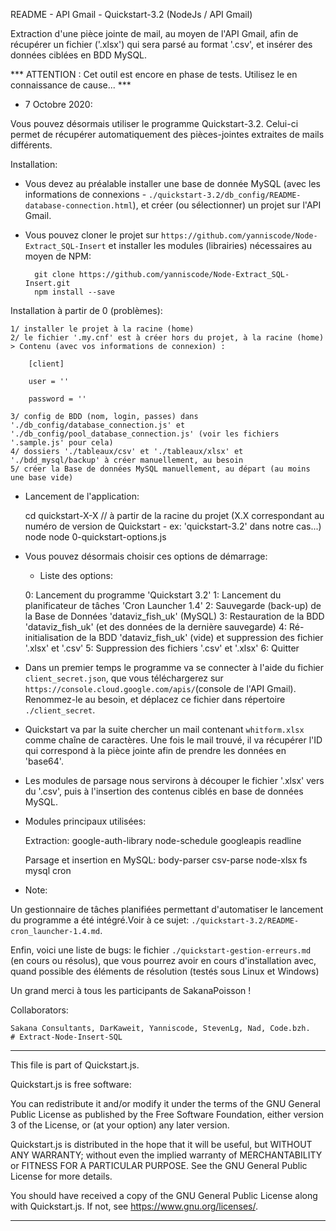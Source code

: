 
README - API Gmail - Quickstart-3.2 (NodeJs / API Gmail)

Extraction d'une pièce jointe de mail, au moyen de l'API Gmail, afin de récupérer un fichier ('.xlsx') qui sera parsé au format '.csv', et insérer des données ciblées en BDD MySQL.

*** ATTENTION : Cet outil est encore en phase de tests. Utilisez le en connaissance de cause... ***
        

        
- 7 Octobre 2020:

Vous pouvez désormais utiliser le programme Quickstart-3.2. Celui-ci permet de récupérer automatiquement des pièces-jointes extraites de mails différents.

Installation:

- Vous devez au préalable installer une base de donnée MySQL (avec les informations de connexions - `./quickstart-3.2/db_config/README-database-connection.html`), et créer (ou sélectionner) un projet sur l'API Gmail.

- Vous pouvez cloner le projet sur `https://github.com/yanniscode/Node-Extract_SQL-Insert` et installer les modules (librairies) nécessaires au moyen de NPM:

		git clone https://github.com/yanniscode/Node-Extract_SQL-Insert.git
		npm install --save


Installation à partir de 0 (problèmes):

	1/ installer le projet à la racine (home)
	2/ le fichier '.my.cnf' est à créer hors du projet, à la racine (home)
	> Contenu (avec vos informations de connexion) : 

		[client]

		user = ''

		password = ''

	3/ config de BDD (nom, login, passes) dans './db_config/database_connection.js' et './db_config/pool_database_connection.js' (voir les fichiers '.sample.js' pour cela)
	4/ dossiers './tableaux/csv' et './tableaux/xlsx' et './bdd_mysql/backup' à créer manuellement, au besoin
	5/ créer la Base de données MySQL manuellement, au départ (au moins une base vide)



- Lancement de l'application:
        
	cd quickstart-X-X  // à partir de la racine du projet (X.X correspondant au numéro de version de Quickstart - ex: 'quickstart-3.2' dans notre cas...)
	node node 0-quickstart-options.js
        
- Vous pouvez désormais choisir ces options de démarrage:

	- Liste des options:

	0: Lancement du programme 'Quickstart 3.2'
	1: Lancement du planificateur de tâches 'Cron Launcher 1.4'
	2: Sauvegarde (back-up) de la Base de Données 'dataviz_fish_uk' (MySQL)
	3: Restauration de la BDD 'dataviz_fish_uk' (et des données de la dernière sauvegarde)
	4: Ré-initialisation de la BDD 'dataviz_fish_uk' (vide) et suppression des fichier '.xlsx' et '.csv'
	5: Suppression des fichiers '.csv' et '.xlsx'
	6: Quitter


- Dans un premier temps le programme va se connecter à l'aide du fichier `client_secret.json`, que vous téléchargerez sur `https://console.cloud.google.com/apis/`(console de l'API Gmail). Renommez-le au besoin, et déplacez ce fichier dans répertoire `./client_secret`.

- Quickstart va par la suite chercher un mail contenant `whitform.xlsx` comme chaîne de caractères. Une fois le mail trouvé, il va récupérer l'ID qui correspond à la pièce jointe afin de prendre les données en 'base64'.

- Les modules de parsage nous servirons à découper le fichier '.xlsx' vers du '.csv', puis à l'insertion des contenus ciblés en base de données MySQL.


- Modules principaux utilisées:


	Extraction:
		google-auth-library
		node-schedule
		googleapis
		readline


	Parsage et insertion en MySQL:
		body-parser
		csv-parse
		node-xlsx
		fs
		mysql
		cron
		


- Note:

Un gestionnaire de tâches planifiées permettant d'automatiser le lancement du programme a été intégré.Voir à ce sujet: `./quickstart-3.2/README-cron_launcher-1.4.md`.


Enfin, voici une liste de bugs: le fichier `./quickstart-gestion-erreurs.md` (en cours ou résolus), que vous pourrez avoir en cours d'installation avec, quand possible des éléments de résolution (testés sous Linux et Windows)


Un grand merci à tous les participants de SakanaPoisson !


Collaborators:

	Sakana Consultants, DarKaweit, Yanniscode, StevenLg, Nad, Code.bzh.
	# Extract-Node-Insert-SQL

-------------------------------------------------------------------------------------------------------------------------------------------------------


This file is part of Quickstart.js.


Quickstart.js is free software: 

You can redistribute it and/or modify
it under the terms of the GNU General Public License as published by
the Free Software Foundation, either version 3 of the License, or
(at your option) any later version.

Quickstart.js is distributed in the hope that it will be useful,
but WITHOUT ANY WARRANTY; without even the implied warranty of
MERCHANTABILITY or FITNESS FOR A PARTICULAR PURPOSE.  See the
GNU General Public License for more details.


You should have received a copy of the GNU General Public License
along with Quickstart.js.  If not, see <https://www.gnu.org/licenses/>.


---------------------------------------------------------------------------------------------------------------------------------------------------------


